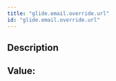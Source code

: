 ```yaml
---
title: "glide.email.override.url"
id: "glide.email.override.url"
---
```

## Description



## Value: 
```

```